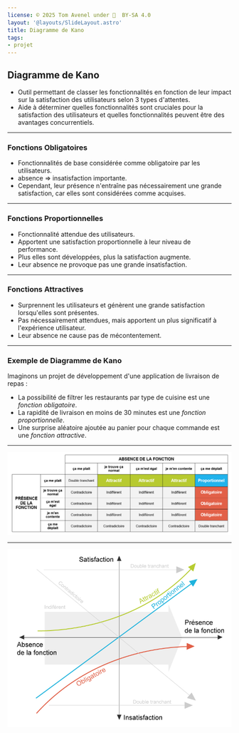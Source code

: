 ```yaml
---
license: © 2025 Tom Avenel under 󰵫  BY-SA 4.0
layout: '@layouts/SlideLayout.astro'
title: Diagramme de Kano
tags:
- projet
---
```


## Diagramme de Kano

- Outil permettant de classer les fonctionnalités en fonction de leur impact sur la satisfaction des utilisateurs selon 3 types d'attentes.
- Aide à déterminer quelles fonctionnalités sont cruciales pour la satisfaction des utilisateurs et quelles fonctionnalités peuvent être des avantages concurrentiels.

---

### Fonctions Obligatoires

- Fonctionnalités de base considérée comme obligatoire par les utilisateurs. 
- absence => insatisfaction importante. 
- Cependant, leur présence n'entraîne pas nécessairement une grande satisfaction, car elles sont considérées comme acquises.

---

### Fonctions Proportionnelles

- Fonctionnalité attendue des utilisateurs.
- Apportent une satisfaction proportionnelle à leur niveau de performance. 
- Plus elles sont développées, plus la satisfaction augmente. 
- Leur absence ne provoque pas une grande insatisfaction.

---

### Fonctions Attractives

- Surprennent les utilisateurs et génèrent une grande satisfaction lorsqu'elles sont présentes.
- Pas nécessairement attendues, mais apportent un plus significatif à l'expérience utilisateur.
- Leur absence ne cause pas de mécontentement. 

---

### Exemple de Diagramme de Kano

Imaginons un projet de développement d'une application de livraison de repas :

- La possibilité de filtrer les restaurants par type de cuisine est une _fonction obligatoire_.
- La rapidité de livraison en moins de 30 minutes est une _fonction proportionnelle_.
- Une surprise aléatoire ajoutée au panier pour chaque commande est une _fonction attractive_.

---

![](./kano-1.jpg)

---

![](./kano-2.jpg)

